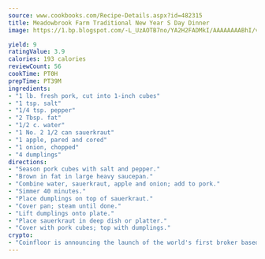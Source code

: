 ```yaml
---
source: www.cookbooks.com/Recipe-Details.aspx?id=482315
title: Meadowbrook Farm Traditional New Year S Day Dinner
image: https://1.bp.blogspot.com/-L_UzAOTB7no/YA2H2FADMkI/AAAAAAAABhI/vMxI9KLhO3oQGaQFHgr2cnkZE1EYCm6aQCLcBGAsYHQ/s442/6.png

yield: 9
ratingValue: 3.9
calories: 193 calories
reviewCount: 56
cookTime: PT0H
prepTime: PT39M
ingredients:
- "1 lb. fresh pork, cut into 1-inch cubes"
- "1 tsp. salt"
- "1/4 tsp. pepper"
- "2 Tbsp. fat"
- "1/2 c. water"
- "1 No. 2 1/2 can sauerkraut"
- "1 apple, pared and cored"
- "1 onion, chopped"
- "4 dumplings"
directions:
- "Season pork cubes with salt and pepper."
- "Brown in fat in large heavy saucepan."
- "Combine water, sauerkraut, apple and onion; add to pork."
- "Simmer 40 minutes."
- "Place dumplings on top of sauerkraut."
- "Cover pan; steam until done."
- "Lift dumplings onto plate."
- "Place sauerkraut in deep dish or platter."
- "Cover with pork cubes; top with dumplings."
crypto:
- "Coinfloor is announcing the launch of the world's first broker based bitcoin marketplace."
---
```

